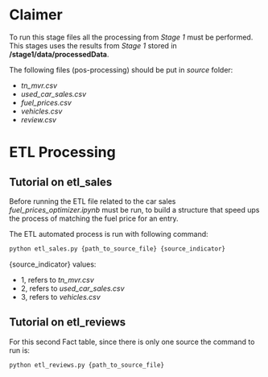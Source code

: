 
# Claimer
To run this stage files all the processing from *Stage 1* must be performed.
This stages uses the results from *Stage 1* stored in **/stage1/data/processedData**.

The following files (pos-processing) should be put in *source* folder:
 - *tn_mvr.csv*
 - *used_car_sales.csv*
 - *fuel_prices.csv*
 - *vehicles.csv*
 - *review.csv*


# ETL Processing

## Tutorial on etl_sales
Before running the ETL file related to the car sales *fuel_prices_optimizer.ipynb* must be run, to build a structure that speed ups the process of matching the fuel price for an entry. 

The ETL automated process is run with following command:
```bash
python etl_sales.py {path_to_source_file} {source_indicator}
```

{source_indicator} values: 
 * $1$, refers to *tn_mvr.csv*
 * $2$, refers to *used_car_sales.csv*
 * $3$, refers to *vehicles.csv*

## Tutorial on etl_reviews
For this second Fact table, since there is only one source the command to run is:
```bash
python etl_reviews.py {path_to_source_file}
```


